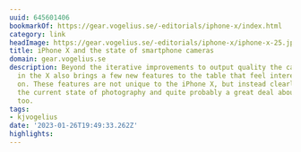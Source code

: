 ```yaml
---
uuid: 645601406
bookmarkOf: https://gear.vogelius.se/-editorials/iphone-x/index.html
category: link
headImage: https://gear.vogelius.se/-editorials/iphone-x/iphone-x-25.jpg
title: iPhone X and the state of smartphone cameras
domain: gear.vogelius.se
description: Beyond the iterative improvements to output quality the camera system
  in the X also brings a few new features to the table that feel interesting to touch
  on. These features are not unique to the iPhone X, but instead clearly illustrates
  the current state of photography and quite probably a great deal about its future
  too.
tags:
- kjvogelius
date: '2023-01-26T19:49:33.262Z'
highlights: 
---
```



